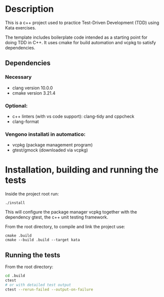 # Description

This is a c++ project used to practice Test-Driven Development (TDD) using Kata exercises. 

The template includes boilerplate code intended as a starting point for doing TDD in C++. It uses cmake for build automation and vcpkg to satisfy dependencies.

## Dependencies
### Necessary
* clang version 10.0.0
* cmake version 3.21.4
### Optional:
* c++ linters (with vs code support): clang-tidy and cppcheck
* clang-format
### Vengono installati in automatico:
* vcpkg (package management program)
* gtest/gmock (downloaded via vcpkg)

# Installation, building and running the tests
Inside the project root run:
```
./install
```
This will configure the package manager vcpkg together with the dependency gtest, the c++ unit testing framework.

From the root directory, to compile and link the project use:
```
cmake .build
cmake --build .build --target kata
```

## Running the tests
From the root directory:
```bash
cd .build
ctest
# or with detailed test output
ctest --rerun-failed --output-on-failure
```
